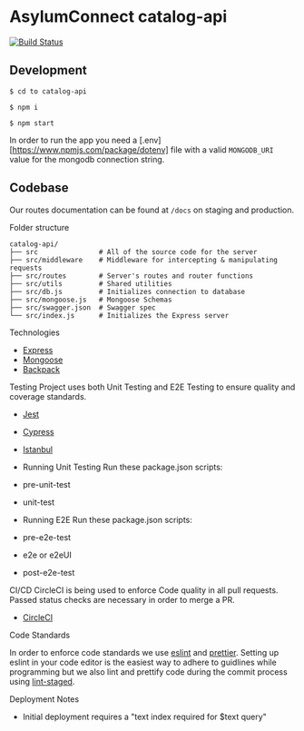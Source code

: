 # AsylumConnect catalog-api

[![Build Status](https://travis-ci.org/asylum-connect/catalog-api.svg?branch=master)](https://travis-ci.org/asylum-connect/catalog-api)

## Development

```
$ cd to catalog-api

$ npm i

$ npm start
```

In order to run the app you need a [.env][https://www.npmjs.com/package/dotenv] file with a valid `MONGODB_URI` value for the mongodb connection string.

## Codebase

Our routes documentation can be found at `/docs` on staging and production.

Folder structure

```
catalog-api/
├── src               # All of the source code for the server
├── src/middleware    # Middleware for intercepting & manipulating requests
├── src/routes        # Server's routes and router functions
├── src/utils         # Shared utilities
├── src/db.js         # Initializes connection to database
├── src/mongoose.js   # Mongoose Schemas
├── src/swagger.json  # Swagger spec
└── src/index.js      # Initializes the Express server
```

Technologies

- [Express](https://expressjs.com/)
- [Mongoose](https://mongoosejs.com/)
- [Backpack](https://github.com/jaredpalmer/backpack)

Testing
Project uses both Unit Testing and E2E Testing to ensure quality and coverage standards.

- [Jest](https://jestjs.io/)
- [Cypress](https://www.cypress.io/)
- [Istanbul](https://istanbul.js.org/)

- Running Unit Testing
Run these package.json scripts:
 - pre-unit-test
 - unit-test
 

- Running E2E
Run these package.json scripts:
 - pre-e2e-test
 - e2e or e2eUI
 - post-e2e-test


CI/CD
CircleCI is being used to enforce Code quality in all pull requests. Passed status checks are necessary in order to merge a PR.

- [CircleCI](https://circleci.com/)

Code Standards

In order to enforce code standards we use [eslint](https://eslint.org/) and [prettier](https://prettier.io/). Setting up eslint in your code editor is the easiest way to adhere to guidlines while programming but we also lint and prettify code during the commit process using [lint-staged](https://github.com/okonet/lint-staged).

Deployment Notes

- Initial deployment requires a "text index required for \$text query"
